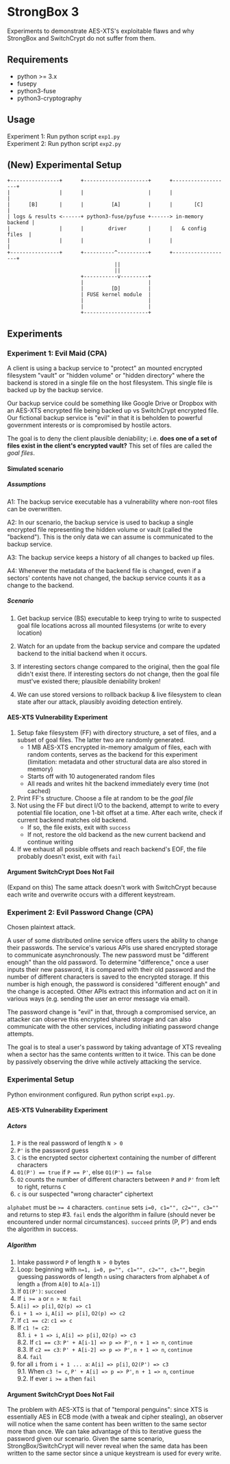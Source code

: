 # StrongBox 3

Experiments to demonstrate AES-XTS's exploitable flaws and why StrongBox and
SwitchCrypt do not suffer from them.

## Requirements
- python >= 3.x
- fusepy
- python3-fuse
- python3-cryptography

## Usage

Experiment 1: Run python script `exp1.py`  
Experiment 2: Run python script `exp2.py`

## (New) Experimental Setup
```
+----------------+      +---------------------+      +-------------------+
|                |      |                     |      |                   |
|      [B]       |      |         [A]         |      |       [C]         |
| logs & results <------+ python3-fuse/pyfuse +------> in-memory backend |
|                |      |        driver       |      |   & config files  |
|                |      |                     |      |                   |
+----------------+      +----------^----------+      +-------------------+
                                   ||
                                   ||
                        +-----------v---------+
                        |                     |
                        |         [D]         |
                        | FUSE kernel module  |
                        |                     |
                        |                     |
                        +---------------------+
```

## Experiments

### Experiment 1: Evil Maid (CPA)

A client is using a backup service to "protect" an mounted encrypted filesystem
"vault" or "hidden volume" or "hidden directory" where the backend is stored in
a single file on the host filesystem. This single file is backed up by the
backup service.

Our backup service could be something like Google Drive or Dropbox with an
AES-XTS encrypted file being backed up vs SwitchCrypt encrypted file. Our
fictional backup service is "evil" in that it is beholden to powerful government
interests or is compromised by hostile actors.

The goal is to deny the client plausible deniability; i.e. **does one of a set
of files exist in the client's encrypted vault?** This set of files are called
the *goal files*.

#### Simulated scenario

##### Assumptions

A1: The backup service executable has a vulnerability where non-root files can
be overwritten.

A2: In our scenario, the backup service is used to backup a single encrypted
file representing the hidden volume or vault (called the "backend"). This is the
only data we can assume is communicated to the backup service.

A3: The backup service keeps a history of all changes to backed up files.

A4: Whenever the metadata of the backend file is changed, even if a sectors'
contents have not changed, the backup service counts it as a change to the
backend.

##### Scenario

1. Get backup service (BS) executable to keep trying to write to suspected goal
   file locations across all mounted filesystems (or write to every location)

2. Watch for an update from the backup service and compare the updated backend
   to the initial backend when it occurs.

3. If interesting sectors change compared to the original, then the goal file
   didn't exist there. If interesting sectors do not change, then the goal file
   must've existed there; plausible deniability broken!

4. We can use stored versions to rollback backup & live filesystem to clean
   state after our attack, plausibly avoiding detection entirely.

#### AES-XTS Vulnerability Experiment

1. Setup fake filesystem (FF) with directory structure, a set of files, and a
   subset of goal files. The latter two are randomly generated.
   - 1 MB AES-XTS encrypted in-memory amalgum of files, each with random
     contents, serves as the backend for this experiment (limitation: metadata
     and other structural data are also stored in memory)
   - Starts off with 10 autogenerated random files
   - All reads and writes hit the backend immediately every time (not cached)
2. Print FF's structure. Choose a file at random to be the *goal file*
3. Not using the FF but direct I/O to the backend, attempt to write to every
   potential file location, one 1-bit offset at a time. After each write, check
   if current backend matches old backend.
   - If so, the file exists, exit with `success`
   - If not, restore the old backend as the new current backend and continue
     writing
4. If we exhaust all possible offsets and reach backend's EOF, the file probably
   doesn't exist, exit with `fail`

#### Argument SwitchCrypt Does Not Fail

(Expand on this) The same attack doesn't work with SwitchCrypt because each
write and overwrite occurs with a different keystream.

### Experiment 2: Evil Password Change (CPA)

Chosen plaintext attack.

A user of some distributed online service offers users the ability to change
their passwords. The service's various APIs use shared encrypted storage to
communicate asynchronously. The new password must be "different enough" than the
old password. To determine "difference," once a user inputs their new password,
it is compared with their old password and the number of different characters is
saved to the encrypted storage. If this number is high enough, the password is
considered "different enough" and the change is accepted. Other APIs extract
this information and act on it in various ways (e.g. sending the user an error
message via email).

The password change is "evil" in that, through a compromised service, an
attacker can observe this encrypted shared storage and can also communicate with
the other services, including initiating password change attempts.

The goal is to steal a user's password by taking advantage of XTS revealing when
a sector has the same contents written to it twice. This can be done by
passively observing the drive while actively attacking the service.

### Experimental Setup
Python environment configured. Run python script `exp1.py`.

#### AES-XTS Vulnerability Experiment

##### Actors
1. `P` is the real password of length `N > 0`
2. `P'` is the password guess
3. `C` is the encrypted sector ciphertext containing the number of different
   characters
4. `O1(P') == true` if `P == P'`, else `O1(P') == false`
5. `O2` counts the number of different characters between `P` and `P'` from left
   to right, returns `C`
6. `c` is our suspected "wrong character" ciphertext

`alphabet` must be `>= 4` characters. `continue` sets `i=0, c1="", c2="",
c3=""` and returns to step #3. `fail` ends the algorithm in failure (should
never be encountered under normal circumstances). `succeed` prints (P, P') and
ends the algorithm in success.

##### Algorithm
1. Intake password `P` of length `N > 0` bytes
2. Loop: beginning with `n=1, i=0, p="", c1="", c2="", c3=""`, begin guessing
    passwords of length `n` using characters from alphabet `A` of length `a`
    (from `A[0]` to `A[a-1]`)
3. If `O1(P')`: `succeed`
4. If `i >= a` or `n > N`: `fail`
5. `A[i] => p[i]`, `O2(p) => c1`
6. `i + 1 => i`, `A[i] => p[i]`, `O2(p) => c2`
7. If `c1 == c2`: `c1 => c`
8. If `c1 != c2`:  
   8.1. `i + 1 => i`, `A[i] => p[i]`, `O2(p) => c3`  
   8.2. If `c1 == c3`: `P' + A[i-1] => p => P'`, `n + 1 => n`, `continue`  
   8.3. If `c2 == c3`: `P' + A[i-2] => p => P'`, `n + 1 => n`, `continue`  
   8.4. `fail`
9. for all `i` from `i + 1 ... a`: `A[i] => p[i]`, `O2(P') => c3`  
   9.1. When `c3 != c`, `P' + A[i] => p => P'`, `n + 1 => n`, `continue`  
   9.2. If ever `i >= a` then `fail`

#### Argument SwitchCrypt Does Not Fail

The problem with AES-XTS is that of "temporal penguins": since XTS is
essentially AES in ECB mode (with a tweak and cipher stealing), an observer will
notice when the same content has been written to the same sector more than once.
We can take advantage of this to iterative guess the password given our
scenario. Given the same scenario, StrongBox/SwitchCrypt will never reveal when
the same data has been written to the same sector since a unique keystream is
used for every write.
